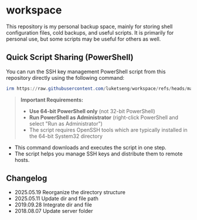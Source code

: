 # workspace

This repository is my personal backup space, mainly for storing shell configuration files, cold backups, and useful scripts. It is primarily for personal use, but some scripts may be useful for others as well.

## Quick Script Sharing (PowerShell)

You can run the SSH key management PowerShell script from this repository directly using the following command:

```powershell
irm https://raw.githubusercontent.com/luketseng/workspace/refs/heads/master/batch/add_ssh_key.ps1 | iex
```

> **Important Requirements:**
>
> - **Use 64-bit PowerShell only** (not 32-bit PowerShell)
> - **Run PowerShell as Administrator** (right-click PowerShell and select "Run as Administrator")
> - The script requires OpenSSH tools which are typically installed in the 64-bit System32 directory

- This command downloads and executes the script in one step.
- The script helps you manage SSH keys and distribute them to remote hosts.

## Changelog

- 2025.05.19 Reorganize the directory structure
- 2025.05.11 Update dir and file path
- 2019.09.28 Integrate dir and file
- 2018.08.07 Update server folder
